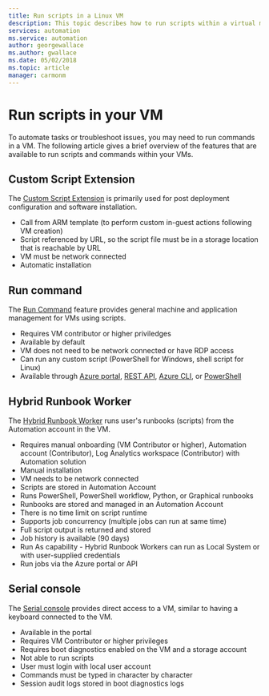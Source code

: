```yaml
---
title: Run scripts in a Linux VM
description: This topic describes how to run scripts within a virtual machine
services: automation
ms.service: automation
author: georgewallace
ms.author: gwallace
ms.date: 05/02/2018
ms.topic: article
manager: carmonm
---
```

# Run scripts in your VM

To automate tasks or troubleshoot issues, you may need to run commands in a VM. The following article gives a brief overview of the features that are available to run scripts and commands within your VMs.

## Custom Script Extension

The [Custom Script Extension](extensions-customscript.md) is primarily used for post deployment configuration and software installation.

* Call from ARM template (to perform custom in-guest actions following VM creation)
* Script referenced by URL, so the script file must be in a storage location that is reachable by URL
* VM must be network connected
* Automatic installation

## Run command

The [Run Command](run-command.md) feature provides general machine and application management for VMs using scripts.

* Requires VM contributor or higher priviledges
* Available by default
* VM does not need to be network connected or have RDP access
* Can run any custom script (PowerShell for Windows, shell script for Linux)
* Available through [Azure portal](run-command.md), [REST API](/rest/api/compute/virtual%20machines%20run%20commands/runcommand), [Azure CLI](/cli/azure/vm/run-command?view=azure-cli-latest#az-vm-run-command-invoke), or [PowerShell](/powershell/module/azurerm.compute/invoke-azurermvmruncommand)

## Hybrid Runbook Worker

The [Hybrid Runbook Worker](../../automation/automation-hybrid-runbook-worker.md) runs user's runbooks (scripts) from the Automation account in the VM.

* Requires manual onboarding (VM Contributor or higher), Automation account (Contributor), Log Analytics workspace (Contributor) with Automation solution
* Manual installation
* VM needs to be network connected
* Scripts are stored in Automation Account
* Runs PowerShell, PowerShell workflow, Python, or Graphical runbooks
* Runbooks are stored and managed in an Automation Account
* There is no time limit on script runtime
* Supports job concurrency (multiple jobs can run at same time)
* Full script output is returned and stored
* Job history is available (90 days)
* Run As capability - Hybrid Runbook Workers can run as Local System or with user-supplied credentials
* Run jobs via the Azure portal or API

## Serial console

The [Serial console](serial-console.md) provides direct access to a VM, similar to having a keyboard connected to the VM.

* Available in the portal
* Requires VM Contributor or higher privileges
* Requires boot diagnostics enabled on the VM and a storage account
* Not able to run scripts
* User must login with local user account
* Commands must be typed in character by character
* Session audit logs stored in boot diagnostics logs